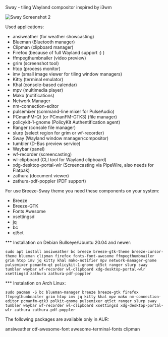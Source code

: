 Sway - tiling Wayland compositor inspired by i3wm

![Sway Screenshot 2](https://github.com/Sunderland93/dotfiles/blob/master/Sway/screenshot_sway2.png)

Used applications:

* ansiweather (for weather showcasting)
* Blueman (Bluetooth manager)
* Clipman (clipboard manager)
* Firefox (because of full Wayland support :) )
* ffmpegthumbnailer (video preview)
* grim (screenshot tool)
* htop (process monitor)
* imv (small image viewer for tiling window managers)
* Kitty (terminal emulator)
* Khal (console-based calendar)
* mpv (multimedia player)
* Mako (notifications)
* Network Manager
* nm-connection-editor
* pulsemixer (command-line mixer for PulseAudio)
* PCmanFM-Qt (or PCmanFM-GTK3) (file manager)
* policykit-1-gnome (PolicyKit Authentification agent)
* Ranger (console file manager)
* slurp (select region for grim or wf-recorder)
* Sway (Wayland window manager/compositor)
* tumbler (D-Bus preview service)
* Waybar (panel)
* wf-recorder (screencasting)
* wl-clipboard (CLI tool for Wayland clipboard)
* xdg-desktop-portal-wlr (Screencasting via PipeWire, also needs for Flatpak)
* zathura (document viewer)
* zathura-pdf-poppler (PDF support)

For use Breeze-Sway theme you need these components on your system:

* Breeze
* Breeze-GTK
* Fonts Awesome
* xsettingsd
* jq
* bc
* qt5ct

*** Installation on Debian Bullseye/Ubuntu 20.04 and newer:

`sudo apt install ansiweather bc breeze breeze-gtk-theme breeze-cursor-theme blueman clipman firefox fonts-font-awesome ffmpegthumbnailer
grim htop imv jq kitty khal mako-notifier mpv network-manager-gnome pulsemixer pcmanfm-qt policykit-1-gnome qt5ct ranger slurp sway tumbler waybar wf-recorder
wl-clipboard xdg-desktop-portal-wlr xsettingsd zathura zathura-pdf-poppler`

*** Instalation on Arch Linux:

`sudo pacman -S bc blueman-manager breeze breeze-gtk firefox ffmpegthumbnailer grim htop imv jq kitty khal mpv mako nm-connection-editor
pcmanfm-gtk3 polkit-gnome pulsemixer qt5ct ranger slurp sway tumbler waybar wf-recorder wl-clipboard xsettingsd xdg-desktop-portal-wlr
zathura zathura-pdf-poppler`

The following packages are available only in AUR:

ansiweather
otf-awesome-font
awesome-terminal-fonts
clipman
